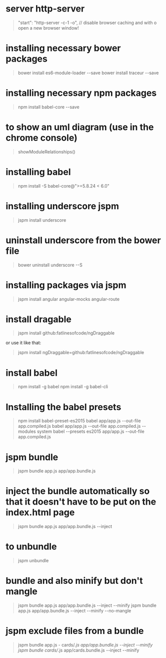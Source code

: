 # server http-server
> "start": "http-server -c-1 -o", // disable browser caching and with o open a new browser window!

# installing necessary bower packages
> bower install es6-module-loader --save
> bower install traceur --save

# installing necessary npm packages
> npm install babel-core --save

# to show an uml diagram (use in the chrome console)
> showModuleRelationships()

# installing babel
> npm install -S babel-core@">=5.8.24 < 6.0"

# installing underscore jspm
> jspm install underscore

# uninstall underscore from the bower file
>bower uninstall underscore --S

# installing packages via jspm
>jspm install angular angular-mocks angular-route

# install dragable
> jspm install github:fatlinesofcode/ngDraggable

or use it like that: 
> jspm install ngDraggable=github:fatlinesofcode/ngDraggable

# install babel
>npm install -g babel
>npm install -g babel-cli

# Installing the babel presets
>npm install babel-preset-es2015
>babel app/app.js --out-file app.compiled.js
>babel app/app.js --out-file app.compiled.js --modules system
>babel --presets es2015 app/app.js --out-file app.compiled.js

# jspm bundle
>jspm bundle app.js app/app.bundle.js


# inject the bundle automatically so that it doesn't have to be put on the index.html page
>jspm bundle app.js app/app.bundle.js --inject

# to unbundle 
>jspm unbundle 

# bundle and also minify but don't mangle
>jspm bundle app.js app/app.bundle.js --inject --minify
>jspm bundle app.js app/app.bundle.js --inject --minify --no-mangle

# jspm exclude files from a bundle
>jspm bundle app.js - cards/*.js app/app.bundle.js --inject --minify 
>jspm bundle cards/*.js app/cards.bundle.js --inject --minify 


